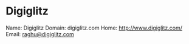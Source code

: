 
# Digiglitz

Name: Digiglitz
Domain: digiglitz.com
Home: http://www.digiglitz.com/
Email: raghu@digiglitz.com
